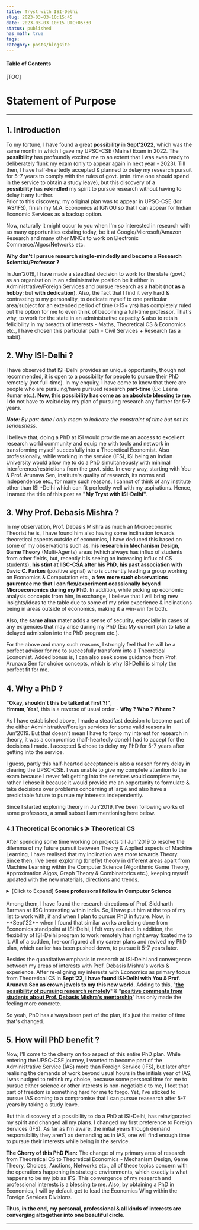 ```yaml
---
title: Tryst with ISI-Delhi
slug: 2023-03-03-10:15:45
date: 2023-03-03 10:15 UTC+05:30
status: published
has_math: true
tags:
category: posts/blogsite
---
```


<h4>Table of Contents</h4>
[TOC]

# Statement of Purpose
---

## 1. Introduction 

To my fortune, I have found a great **possibility** in **Sept'2022**, which was the same month in which I gave my UPSC-CSE (Mains) Exam in 2022. The **possibility** has profoundly excited me to an extent that I was even ready to deliberately flunk my exam (only to appear again in next year - 2023). Till then, I have half-heartedly accepted & planned to delay my research pursuit for 5-7 years to comply with the rules of govt. (min. time one should spend in the service to obtain a study leave), but this discovery of a **possibility** has **rekindled** my spirit to pursue research without having to delay it any further.   
Prior to this discovery, my original plan was to appear in UPSC-CSE (for IAS/IFS), finish my M.A. Economics at IGNOU so that I can appear for Indian Economic Services as a backup option.  

Now, naturally it might occur to you when I'm so interested in research with so many opportunities existing today, be it at Google/Microsoft/Amazon Research and many other MNCs to work on Electronic Commerce/Algos/Networks etc. 

**Why don't I pursue research single-mindedly and become a Research Scientist/Professor ?**

In Jun'2019, I have made a steadfast decision to work for the state (govt.) as an organisation in an administrative position be it either in Administrative/Foreign Services and pursue research as a **habit** (**not as a hobby**; but **with dedication**). Also, the fact that I find it very hard & contrasting to my personality, to dedicate myself to one particular area/subject for an extended period of time (>15+ yrs) has completely ruled out the option for me to even think of becoming a full-time professor. That's why, to work for the state in an administrative capacity & also to retain felixibility in my breadth of interests - Maths, Theoretical CS & Economics etc., I have chosen this particular path - Civil Services + Research (as a habit).
  
## 2. Why ISI-Delhi ? 

I have observed that ISI-Delhi provides an unique opportunity, though not recommended, it is open to a possibility for people to pursue their PhD remotely (not full-time). In my enquiry, I have come to know that there are people who are pursuing/have pursued research **part-time** (Ex: Leena Kumar etc.). **Now, this possibility has come as an absolute blessing to me**. I do not have to wait/delay my plan of pursuing research any further for 5-7 years.   

***Note**: By part-time I only mean to indicate the constraint of time but not its seriousness.*

I believe that, doing a PhD at ISI would provide me an access to excellent research world community and equip me with tools and network in transforming myself succesfully into a Theoretical Economist. Also professionally, while working in the service (IFS), ISI being an Indian University would allow me to do a PhD simultaneously with minimal interference/restrictions from the govt. side. In every way, starting with You & Prof. Arunava Sen, institute's quality of research, its norms and independence etc., for many such reasons, I cannot of think of any institute other than ISI -Delhi which can fit perfectly well with my aspirations. Hence, I named the title of this post as **"My Tryst with ISI-Delhi"**. 

## 3. Why Prof. Debasis Mishra ? 

In my observation, Prof. Debasis Mishra as much an Microeconomic Theorist he is, I have found him also having some inclination towards theoretical aspects outside of economics, I have deduced this based on some of my observations such as, **his research in Mechanism Design, Game Theory** (Multi-Agents) areas (which always has influx of students from other fields, but, recently it is seeing an increasing influx of CS students), **his stint at IISC-CSA after his PhD**, **his past association with Davic C. Parkes** (positive signal) who is currently leading a group working on Economics & Computation etc., **a few more such observations  gaurentee me that I can flex/experiment ocassionally beyond Microeconomics during my PhD**. In addition, while picking up economic analysis concepts from him, in exchange, I believe that I will bring new insights/ideas to the table due to some of my prior experience & inclinations being in areas outside of economics, making it a win-win for both.

Also, the **same alma** mater adds a sense of security, especially in cases of any exigencies that may arise during my PhD (Ex: My current plan to take a delayed admission into the PhD program etc.).

For the above and many such reasons, I strongly feel that he will be a perfect advisor for me to succesfully transform into a Theoretical Economist. Added bonus is, I can also seek some guidance from Prof. Arunava Sen for choice concepts, which is why ISI-Delhi is simply the perfect fit for me. 

## 4. Why a PhD ?

**"Okay, shouldn't this be talked at first ?!"**,   
**Hmmm, Yes!**, this is a reverse of usual order - **Why ? Who ? Where ?**   

As I have established above, I made a steadfast decision to become part of the either Administrative/Foreign services for some valid reasons in Jun'2019. But that doesn't mean I have to forgo my interest for research in theory, it was a compromise (half-heartedly done) I had to accept for the decisions I made. I accepted & chose to delay my PhD for 5-7 years after getting into the service. 

I guess, partly this half-hearted acceptance is also a reason for my delay in clearing the UPSC-CSE. I was unable to give my complete attention to the exam because I never felt getting into the services would complete me, rather I chose it because it would provide me an opportunity to formulate & take decisions over problems concerning at large and also have a predictable future to pursue my interests independently.  

Since I started exploring theory in Jun'2019, I've been following works of some professors, a small subset I am mentioning here below.

### 4.1 Theoretical Economics $\succcurlyeq$ Theoretical CS

After spending some time working on projects till Jun'2019 to resolve the dilemma of my future pursuit between Theory & Applied aspects of Machine Learning, I have realised that my inclination was more towards Theory. Since then, I've been exploring (briefly) theory in different areas apart from Machine Learning within the Computer Science (Algorithmic Game Theory, Approximation Algos, Graph Theory & Combinatorics etc.), keeping myself updated with the new materials, directions and trends. 

<details>
<summary> [Click to Expand] <strong>Some professors I follow in Computer Science</strong></summary>
<br>
Prahlad Harsha & Othrs. at TIFR, Siddharth Barman (Fair Division) at IISC & groups working at Google & Microsoft Research in India, U.Penn (Sampath Kannan), UW (Anna Karlin, Sebastien Bubeck, Yin-Tat-Lee etc.), UCSD (UIUC (Jugal Garg, Ruta Mehta etc.), Princeton (Matt Weinberg etc.), Harvard (Madhusudhan etc.), CMU (Pradeep Ravikumar, Venkatesh Guruswami etc.) and many other groups at MIT (Constantis Daskalias etc.), Columbia (Tim Roughgarden etc.), UW-Madison (Nowak, Suchi Chawla moved to UT-Austin etc.), Stanford (Andrea Montanari, etc.) & people at many others places - UWaterloo, Toronto, Oxford, ETHZ, EPFL etc.
<br>
</details>
<br> 
Among them, I have found the research directions of Prof. Siddharth Barman at IISC interesting within India. So, I have put him at the top of my list to work with, if and when I plan to pursue PhD in future. Now, in **Sept'22** when I found that similar works are being done from Economics standpoint at ISI-Delhi, I felt very excited. In addition, the flexibility of ISI-Delhi program to work remotely has right away fixated me to it. All of a sudden, I re-configured all my career plans and revived my PhD plan, which earlier has been pushed down, to pursue it 5-7 years later. 

Besides the quantitative emphasis in research at ISI-Delhi and convergence between my areas of interests with Prof. Debasis Mishra's works & experience. After re-aligning my interests with Economics as primary focus from Theoretical CS in **Sept'22**,  **I have found ISI-Delhi with You & Prof. Arunava Sen as crown jewels to my this new world**. Adding to this, "<ins><strong>the possibility of pursuing research remotely</strong></ins>" & "<ins><strong>positive comments from students about Prof. Debasis Mishra's  mentorship</strong></ins>" has only made the feeling more concrete. 

So yeah, PhD has always been part of the plan, it's just the matter of time that's changed.  

## 5. How will PhD benefit ? 

Now, I'll come to the cherry on top aspect of this entire PhD plan. While entering the UPSC-CSE journey, I wanted to become part of the Administrative Service (IAS) more than Foreign Service (IFS), but later after realising the demands of work beyond usual hours in the initials year of IAS, I was nudged to rethink my choice, because some personal time for me to pursue either science or other interests is non-negotiable to me, I feet that part of freedom is something hard for me to forgo. Yet, I've sticked to pursue IAS coming to a compromise that I can pursue reasearch after 5-7 years by taking a study leave. 

But this discovery of a possibility to do a PhD at ISI-Delhi, has reinvigorated my spirit and changed all my plans. I changed my first preference to Foreign Services (IFS).  As far as I'm aware, the initial years though demand responsibility they aren't as demanding as in IAS, one will find enough time to pursue their interests while being in the service.

**The Cherry of this PhD Plan:** The change of my primary area of research from Theoretical CS to Theoretical Economics - Mechanism Design, Game Theory, Choices, Auctions, Networks etc., all of these topics concern with the operations happening in strategic environments, which exactly is what happens to be my job as IFS. This convergence of my research and professional interests is a blessing to me. Also, by obtaining a PhD in Economics, I will by default get to lead the Economics Wing within the Foreign Services Divisions. 

**Thus, in the end, my personal, professional & all kinds of interests are converging altogether into one beautiful circle.**

---







